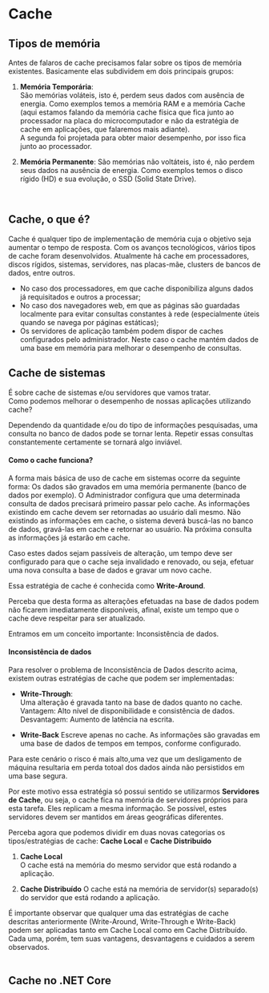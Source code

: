 # Cache

## Tipos de memória

Antes de falaros de cache precisamos falar sobre os  tipos de memória existentes. Basicamente elas subdividem em dois principais grupos:

1. **Memória Temporária**:  
São memórias voláteis, isto é, perdem seus dados com ausência de energia. Como exemplos temos a memória RAM e a memória Cache (aqui estamos falando da memória cache física que fica junto ao processador na placa do microcomputador e não da estratégia de cache em aplicações, que falaremos mais adiante).  
A segunda foi projetada para obter maior desempenho, por isso fica junto ao processador.

2. **Memória Permanente**:
São memórias não voltáteis, isto é, não perdem seus dados na ausência de energia. Como exemplos temos o disco rígido (HD) e sua evolução, o SSD (Solid State Drive).
<br>


## Cache, o que é?
Cache é qualquer tipo de implementação de memória cuja o objetivo seja aumentar o tempo de resposta.
Com os avanços tecnológicos, vários tipos de cache foram desenvolvidos. Atualmente há cache em processadores, discos rígidos, sistemas, servidores, nas placas-mãe, clusters de bancos de dados, entre outros. 

- No caso dos processadores, em que cache disponibiliza alguns dados já requisitados e outros a processar;
- No caso dos navegadores web, em que as páginas são guardadas localmente para evitar consultas constantes à rede (especialmente úteis quando se navega por páginas estáticas);
- Os servidores de aplicação também podem dispor de caches configurados pelo administrador. Neste caso o cache mantém dados de uma base em memória para melhorar o desempenho de consultas.


## Cache de sistemas
É sobre cache de sistemas e/ou servidores que vamos tratar.  
Como podemos melhorar o desempenho de nossas aplicações utilizando cache?

Dependendo da quantidade e/ou do tipo de informações pesquisadas, uma consulta no banco de dados pode se tornar lenta. Repetir essas consultas constantemente certamente se tornará algo inviável.

#### Como o cache funciona?
A forma mais básica de uso de cache em sistemas ocorre da seguinte forma:
Os dados são gravados em uma memória permanente (banco de dados por exemplo). O Administrador configura que uma determinada consulta de dados precisará primeiro passar pelo cache. As informações existindo em cache devem ser retornadas ao usuário dali mesmo. Não existindo as informações em cache, o sistema deverá buscá-las no banco de dados, gravá-las em cache e retornar ao usuário. Na próxima consulta as informações já estarão em cache. 

Caso estes dados sejam passíveis de alteração, um tempo deve ser configurado para que o cache seja invalidado e renovado, ou seja, efetuar uma nova consulta a base de dados e gravar um novo cache. 

Essa estratégia de cache é conhecida como **Write-Around**.

Perceba que desta forma as alterações efetuadas na base de dados podem não ficarem imediatamente disponíveis, afinal, existe um tempo que o cache deve respeitar para ser atualizado.

Entramos em um conceito importante: Inconsistência de dados.


#### Inconsistência de dados
Para resolver o problema de Inconsistência de Dados descrito acima, existem outras estratégias de cache que podem ser implementadas:

- **Write-Through**:  
Uma alteração é gravada tanto na base de dados quanto no cache.   
Vantagem: Alto nível de disponibilidade e consistência de dados.
Desvantagem: Aumento de latência na escrita.

- **Write-Back**
Escreve apenas no cache. As informações são gravadas em uma base de dados de tempos em tempos, conforme configurado.  

Para este cenário o risco é mais alto,uma vez que um desligamento de máquina resultaria em perda totoal dos dados ainda não persistidos em uma base segura. 

Por este motivo essa estratégia só possui sentido se utilizarmos **Servidores de Cache**, ou seja, o cache fica na memória de servidores próprios para esta tarefa. Eles replicam a mesma informação. Se possível, estes servidores devem ser mantidos em áreas geográficas diferentes.

Perceba agora que podemos dividir em duas novas categorias os tipos/estratégias de cache: **Cache Local** e **Cache Distribuido**


1. **Cache Local**   
O cache está na memória do mesmo servidor que está rodando a aplicação.

2. **Cache Distribuído**
O cache está na memória de servidor(s) separado(s) do servidor que está rodando a aplicação.

É importante observar que qualquer uma das estratégias de cache descritas anteriormente (Write-Around, Write-Through e Write-Back) podem ser aplicadas tanto em Cache Local como em Cache Distribuído. Cada uma, porém, tem suas vantagens, desvantagens e cuidados a serem observados.
<br>
<br>


## Cache no .NET Core
